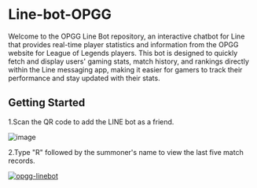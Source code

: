 # Line-bot-OPGG
Welcome to the OPGG Line Bot repository, an interactive chatbot for Line that provides real-time player statistics and information from the OPGG website for League of Legends players. This bot is designed to quickly fetch and display users' gaming stats, match history, and rankings directly within the Line messaging app, making it easier for gamers to track their performance and stay updated with their stats.

## Getting Started

1.Scan the QR code to add the LINE bot as a friend.

![image](https://github.com/leo7chen/Line-bot-OPGG/assets/31997863/7755dcc3-0539-4a71-953f-95f135dcf7bf)

2.Type "R" followed by the summoner's name to view the last five match records.

[![opgg-linebot](http://img.youtube.com/vi/Sp_99wCC9zE/0.jpg)](http://www.youtube.com/shorts/Sp_99wCC9zE)





